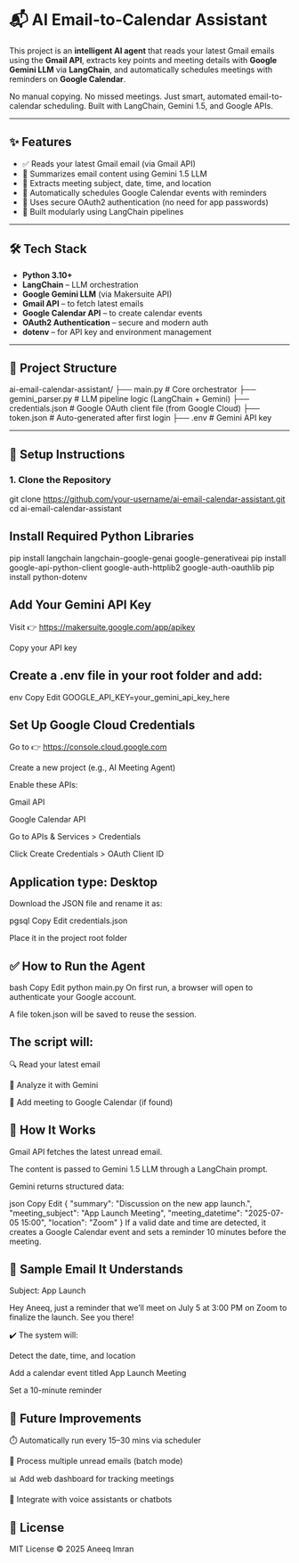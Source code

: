 # 📬 AI Email-to-Calendar Assistant

This project is an **intelligent AI agent** that reads your latest Gmail emails using the **Gmail API**, extracts key points and meeting details with **Google Gemini LLM** via **LangChain**, and automatically schedules meetings with reminders on **Google Calendar**.

No manual copying. No missed meetings. Just smart, automated email-to-calendar scheduling. Built with LangChain, Gemini 1.5, and Google APIs.

---

## ✨ Features

- ✅ Reads your latest Gmail email (via Gmail API)
- 🧠 Summarizes email content using Gemini 1.5 LLM
- 📅 Extracts meeting subject, date, time, and location
- 🔔 Automatically schedules Google Calendar events with reminders
- 🔐 Uses secure OAuth2 authentication (no need for app passwords)
- 🧰 Built modularly using LangChain pipelines

---

## 🛠️ Tech Stack

- **Python 3.10+**
- **LangChain** – LLM orchestration
- **Google Gemini LLM** (via Makersuite API)
- **Gmail API** – to fetch latest emails
- **Google Calendar API** – to create calendar events
- **OAuth2 Authentication** – secure and modern auth
- **dotenv** – for API key and environment management

---

## 📂 Project Structure

ai-email-calendar-assistant/
├── main.py # Core orchestrator
├── gemini_parser.py # LLM pipeline logic (LangChain + Gemini)
├── credentials.json # Google OAuth client file (from Google Cloud)
├── token.json # Auto-generated after first login
├── .env # Gemini API key


---

## 🚀 Setup Instructions

### 1. Clone the Repository


git clone https://github.com/your-username/ai-email-calendar-assistant.git
cd ai-email-calendar-assistant

## Install Required Python Libraries
pip install langchain langchain-google-genai google-generativeai
pip install google-api-python-client google-auth-httplib2 google-auth-oauthlib
pip install python-dotenv


## Add Your Gemini API Key
Visit 👉 https://makersuite.google.com/app/apikey

Copy your API key

## Create a .env file in your root folder and add:

env
Copy
Edit
GOOGLE_API_KEY=your_gemini_api_key_here


## Set Up Google Cloud Credentials
Go to 👉 https://console.cloud.google.com

Create a new project (e.g., AI Meeting Agent)

Enable these APIs:

Gmail API

Google Calendar API

Go to APIs & Services > Credentials

Click Create Credentials > OAuth Client ID

## Application type: Desktop
Download the JSON file and rename it as:

pgsql
Copy
Edit
credentials.json

Place it in the project root folder

## ✅ How to Run the Agent
bash
Copy
Edit
python main.py
On first run, a browser will open to authenticate your Google account.

A file token.json will be saved to reuse the session.

## The script will:

🔍 Read your latest email

🧠 Analyze it with Gemini

📅 Add meeting to Google Calendar (if found)


## 🧠 How It Works
Gmail API fetches the latest unread email.

The content is passed to Gemini 1.5 LLM through a LangChain prompt.

Gemini returns structured data:

json
Copy
Edit
{
  "summary": "Discussion on the new app launch.",
  "meeting_subject": "App Launch Meeting",
  "meeting_datetime": "2025-07-05 15:00",
  "location": "Zoom"
}
If a valid date and time are detected, it creates a Google Calendar event and sets a reminder 10 minutes before the meeting.

## 📩 Sample Email It Understands
Subject: App Launch

Hey Aneeq, just a reminder that we’ll meet on July 5 at 3:00 PM on Zoom to finalize the launch. See you there!

✔️ The system will:

Detect the date, time, and location

Add a calendar event titled App Launch Meeting

Set a 10-minute reminder

## 📌 Future Improvements
⏱️ Automatically run every 15–30 mins via scheduler

📨 Process multiple unread emails (batch mode)

📊 Add web dashboard for tracking meetings

💬 Integrate with voice assistants or chatbots

## 📄 License
MIT License © 2025 Aneeq Imran
